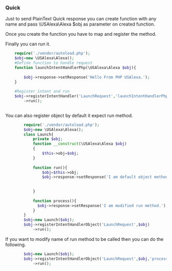 ### Quick 
Just to send PlainText Quick response you can create function with any name and pass 
\USAlexa\Alexa $obj as parameter on created function.

Once you create the function you have to map and register the method.

Finally you can run it.

```php
    require('./vendor/autoload.php');
    $obj=new \USAlexa\Alexa();
    #Define function to handle request
    function launchIntentHandlerPhp(\USAlexa\Alexa $obj){
        
        $obj->response->setResponse('Hello From PHP USAlexa.');
    }
    
    #Register intent and run    
    $obj->registerIntentHandler('LaunchRequest','launchIntentHandlerPhp')
        ->run();
    
```
You can also register object by default it expect run method.

```php
        require('./vendor/autoload.php');
        $obj=new \USAlexa\Alexa();
        class Launch{
            private $obj;
            function __construct(\USAlexa\Alexa $obj)
            {
                $this->obj=$obj;
            }
        
            function run(){
                $obj=$this->obj;
                $obj->response->setResponse('I am default object method.');
        
          
            }
            
            function process(){
              $obj->response->setResponse('I am modified run method.');
            }
        }
        $obj=new Launch($obj);
        $obj->registerIntentHandlerObject('LaunchRequest',$obj)
            ->run();
```
     
If you want to  modify name of run method to be called then you can do the following.

```php
        $obj=new Launch($obj);
        $obj->registerIntentHandlerObject('LaunchRequest',$obj,'process')
            ->run();
```    